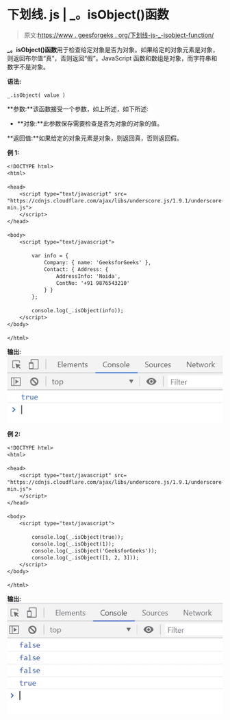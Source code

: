 # 下划线. js | _。isObject()函数

> 原文:[https://www . geesforgeks . org/下划线-js-_-isobject-function/](https://www.geeksforgeeks.org/underscore-js-_-isobject-function/)

**_。isObject()函数**用于检查给定对象是否为对象。如果给定的对象元素是对象，则返回布尔值“真”，否则返回“假”。JavaScript 函数和数组是对象，而字符串和数字不是对象。

**语法:**

```
_.isObject( value )
```

**参数:**该函数接受一个参数，如上所述，如下所述:

*   **对象:**此参数保存需要检查是否为对象的对象的值。

**返回值:**如果给定的对象元素是对象，则返回真，否则返回假。

**例 1:**

```
<!DOCTYPE html>
<html>

<head>
    <script type="text/javascript" src=
"https://cdnjs.cloudflare.com/ajax/libs/underscore.js/1.9.1/underscore-min.js">
    </script>
</head>

<body>
    <script type="text/javascript">

        var info = {
            Company: { name: 'GeeksforGeeks' },
            Contact: { Address: { 
                AddressInfo: 'Noida', 
                ContNo: '+91 9876543210' 
            } }
        };

        console.log(_.isObject(info));
    </script>
</body>

</html>
```

**输出:**
![](img/0647f422eda13fb3e09327cb04593d35.png)

**例 2:**

```
<!DOCTYPE html>
<html>

<head>
    <script type="text/javascript" src=
"https://cdnjs.cloudflare.com/ajax/libs/underscore.js/1.9.1/underscore-min.js">
    </script>
</head>

<body>
    <script type="text/javascript">

        console.log(_.isObject(true));
        console.log(_.isObject(1));
        console.log(_.isObject('GeeksforGeeks'));
        console.log(_.isObject([1, 2, 3]));
    </script>
</body>

</html>
```

**输出:**
![](img/d2e81fb395ed575fb8430144ebe7c7c8.png)